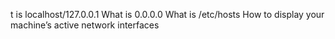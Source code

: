 t is localhost/127.0.0.1
What is 0.0.0.0
What is /etc/hosts
How to display your machine’s active network interfaces
